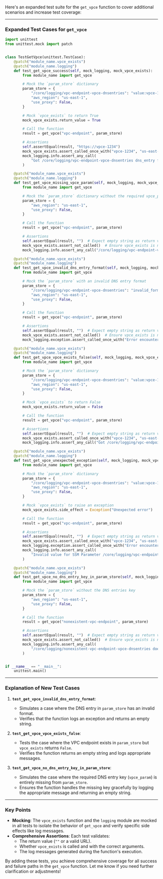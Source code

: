 Here's an expanded test suite for the `get_vpce` function to cover additional scenarios and increase test coverage:

---

### Expanded Test Cases for `get_vpce`

```python
import unittest
from unittest.mock import patch


class TestGetVpce(unittest.TestCase):
    @patch("module_name.vpce_exists")
    @patch("module_name.logging")
    def test_get_vpce_success(self, mock_logging, mock_vpce_exists):
        from module_name import get_vpce

        # Mock the `param_store` dictionary
        param_store = {
            "/core/logging/vpc-endpoint-vpce-dnsentries": "value:vpce-1234",
            "aws_region": "us-east-1",
            "use_proxy": False,
        }

        # Mock `vpce_exists` to return True
        mock_vpce_exists.return_value = True

        # Call the function
        result = get_vpce("vpc-endpoint", param_store)

        # Assertions
        self.assertEqual(result, "https://vpce-1234")
        mock_vpce_exists.assert_called_once_with("vpce-1234", "us-east-1", False)
        mock_logging.info.assert_any_call(
            "Got /core/logging/vpc-endpoint-vpce-dnsentries dns_entry from parameter store = https://vpce-1234"
        )

    @patch("module_name.vpce_exists")
    @patch("module_name.logging")
    def test_get_vpce_missing_vpce_param(self, mock_logging, mock_vpce_exists):
        from module_name import get_vpce

        # Mock the `param_store` dictionary without the required vpce_param key
        param_store = {
            "aws_region": "us-east-1",
            "use_proxy": False,
        }

        # Call the function
        result = get_vpce("vpc-endpoint", param_store)

        # Assertions
        self.assertEqual(result, "")  # Expect empty string as return value
        mock_vpce_exists.assert_not_called()  # Ensure vpce_exists is not called
        mock_logging.info.assert_any_call("/core/logging/vpc-endpoint-vpce-dnsentries does not exist in Parameter store")

    @patch("module_name.vpce_exists")
    @patch("module_name.logging")
    def test_get_vpce_invalid_dns_entry_format(self, mock_logging, mock_vpce_exists):
        from module_name import get_vpce

        # Mock the `param_store` with an invalid DNS entry format
        param_store = {
            "/core/logging/vpc-endpoint-vpce-dnsentries": "invalid_format",
            "aws_region": "us-east-1",
            "use_proxy": False,
        }

        # Call the function
        result = get_vpce("vpc-endpoint", param_store)

        # Assertions
        self.assertEqual(result, "")  # Expect empty string as return value
        mock_vpce_exists.assert_not_called()  # Ensure vpce_exists is not called
        mock_logging.exception.assert_called_once_with("Error encountered in the function get_vpce")

    @patch("module_name.vpce_exists")
    @patch("module_name.logging")
    def test_get_vpce_vpce_exists_false(self, mock_logging, mock_vpce_exists):
        from module_name import get_vpce

        # Mock the `param_store` dictionary
        param_store = {
            "/core/logging/vpc-endpoint-vpce-dnsentries": "value:vpce-1234",
            "aws_region": "us-east-1",
            "use_proxy": False,
        }

        # Mock `vpce_exists` to return False
        mock_vpce_exists.return_value = False

        # Call the function
        result = get_vpce("vpc-endpoint", param_store)

        # Assertions
        self.assertEqual(result, "")  # Expect empty string as return value
        mock_vpce_exists.assert_called_once_with("vpce-1234", "us-east-1", False)
        mock_logging.info.assert_any_call("Got /core/logging/vpc-endpoint-vpce-dnsentries dns_entry from parameter store = ")

    @patch("module_name.vpce_exists")
    @patch("module_name.logging")
    def test_get_vpce_unexpected_exception(self, mock_logging, mock_vpce_exists):
        from module_name import get_vpce

        # Mock the `param_store` dictionary
        param_store = {
            "/core/logging/vpc-endpoint-vpce-dnsentries": "value:vpce-1234",
            "aws_region": "us-east-1",
            "use_proxy": False,
        }

        # Mock `vpce_exists` to raise an exception
        mock_vpce_exists.side_effect = Exception("Unexpected error")

        # Call the function
        result = get_vpce("vpc-endpoint", param_store)

        # Assertions
        self.assertEqual(result, "")  # Expect empty string as return value
        mock_vpce_exists.assert_called_once_with("vpce-1234", "us-east-1", False)
        mock_logging.exception.assert_called_once_with("Error encountered in the function get_vpce")
        mock_logging.info.assert_any_call(
            "Invalid value for SSM Parameter /core/logging/vpc-endpoint-vpce-dnsentries: value:vpce-1234"
        )

    @patch("module_name.vpce_exists")
    @patch("module_name.logging")
    def test_get_vpce_no_dns_entry_key_in_param_store(self, mock_logging, mock_vpce_exists):
        from module_name import get_vpce

        # Mock the `param_store` without the DNS entries key
        param_store = {
            "aws_region": "us-east-1",
            "use_proxy": False,
        }

        # Call the function
        result = get_vpce("nonexistent-vpc-endpoint", param_store)

        # Assertions
        self.assertEqual(result, "")  # Expect empty string as return value
        mock_vpce_exists.assert_not_called()  # Ensure vpce_exists is not called
        mock_logging.info.assert_any_call(
            "/core/logging/nonexistent-vpc-endpoint-vpce-dnsentries does not exist in Parameter store"
        )


if __name__ == "__main__":
    unittest.main()
```

---

### Explanation of New Test Cases

1. **`test_get_vpce_invalid_dns_entry_format`**:
   - Simulates a case where the DNS entry in `param_store` has an invalid format.
   - Verifies that the function logs an exception and returns an empty string.

2. **`test_get_vpce_vpce_exists_false`**:
   - Tests the case where the VPC endpoint exists in `param_store` but `vpce_exists` returns `False`.
   - Verifies the function returns an empty string and logs appropriate messages.

3. **`test_get_vpce_no_dns_entry_key_in_param_store`**:
   - Simulates the case where the required DNS entry key (`vpce_param`) is entirely missing from `param_store`.
   - Ensures the function handles the missing key gracefully by logging the appropriate message and returning an empty string.

---

### Key Points

- **Mocking**: The `vpce_exists` function and the `logging` module are mocked in all tests to isolate the behavior of `get_vpce` and verify specific side effects like log messages.
- **Comprehensive Assertions**: Each test validates:
  - The return value (`""` or a valid URL).
  - Whether `vpce_exists` is called and with the correct arguments.
  - The log messages generated during the function's execution.

By adding these tests, you achieve comprehensive coverage for all success and failure paths in the `get_vpce` function. Let me know if you need further clarification or adjustments!